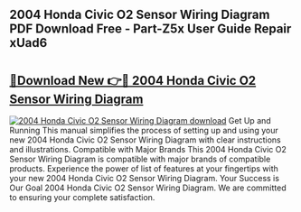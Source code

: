 ## 2004 Honda Civic O2 Sensor Wiring Diagram PDF Download Free - Part-Z5x User Guide Repair xUad6

# <h2><a href="http://dfrzq8f.blite.top/?on=2004+Honda+Civic+O2+Sensor+Wiring+Diagram">🔗Download New 👉🔴 2004 Honda Civic O2 Sensor Wiring Diagram</a></h2>

[![2004 Honda Civic O2 Sensor Wiring Diagram download](https://i.imgur.com/lujVjoI.png)](http://dfrzq8f.blite.top/?on=2004+Honda+Civic+O2+Sensor+Wiring+Diagram)
Get Up and Running This manual simplifies the process of setting up and using your new 2004 Honda Civic O2 Sensor Wiring Diagram with clear instructions and illustrations. Compatible with Major Brands This 2004 Honda Civic O2 Sensor Wiring Diagram is compatible with major brands of compatible products. Experience the power of list of features at your fingertips with your new 2004 Honda Civic O2 Sensor Wiring Diagram. Your Success is Our Goal 2004 Honda Civic O2 Sensor Wiring Diagram. We are committed to ensuring your complete satisfaction.
